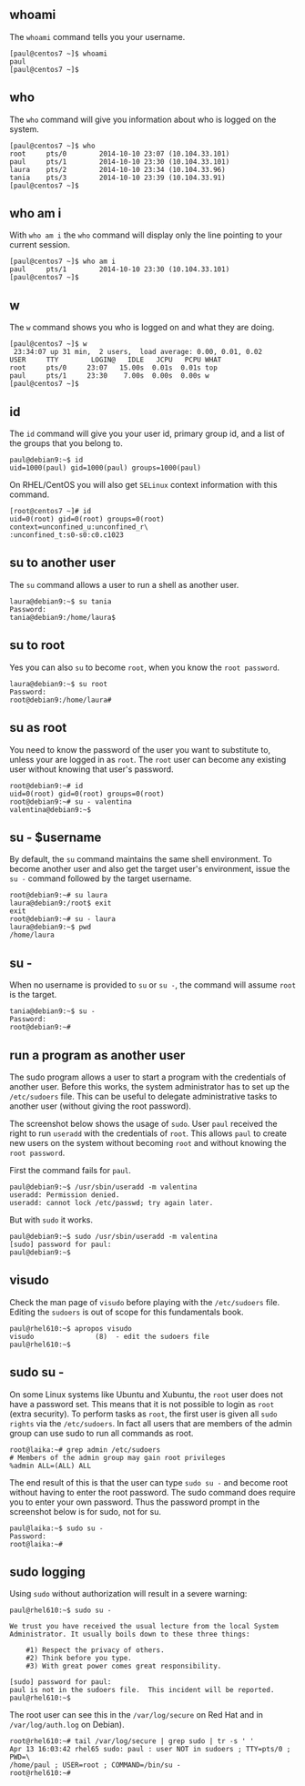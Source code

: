 ## whoami

The `whoami` command tells you your username.

    [paul@centos7 ~]$ whoami
    paul
    [paul@centos7 ~]$

## who

The `who` command will give you information about who is
logged on the system.

    [paul@centos7 ~]$ who
    root     pts/0        2014-10-10 23:07 (10.104.33.101)
    paul     pts/1        2014-10-10 23:30 (10.104.33.101)
    laura    pts/2        2014-10-10 23:34 (10.104.33.96)
    tania    pts/3        2014-10-10 23:39 (10.104.33.91)
    [paul@centos7 ~]$

## who am i

With `who am i` the `who` command will display only the
line pointing to your current session.

    [paul@centos7 ~]$ who am i
    paul     pts/1        2014-10-10 23:30 (10.104.33.101)
    [paul@centos7 ~]$

## w

The `w` command shows you who is logged on and what they
are doing.

    [paul@centos7 ~]$ w
     23:34:07 up 31 min,  2 users,  load average: 0.00, 0.01, 0.02
    USER     TTY        LOGIN@   IDLE   JCPU   PCPU WHAT
    root     pts/0     23:07   15.00s  0.01s  0.01s top
    paul     pts/1     23:30    7.00s  0.00s  0.00s w
    [paul@centos7 ~]$

## id

The `id` command will give you your user id, primary group
id, and a list of the groups that you belong to.

    paul@debian9:~$ id
    uid=1000(paul) gid=1000(paul) groups=1000(paul)

On RHEL/CentOS you will also get `SELinux` context information with this
command.

    [root@centos7 ~]# id
    uid=0(root) gid=0(root) groups=0(root) context=unconfined_u:unconfined_r\
    :unconfined_t:s0-s0:c0.c1023

## su to another user

The `su` command allows a user to run a shell as another
user.

    laura@debian9:~$ su tania
    Password:
    tania@debian9:/home/laura$

## su to root

Yes you can also `su` to become `root`, when you know the
`root password`.

    laura@debian9:~$ su root
    Password:
    root@debian9:/home/laura#

## su as root

You need to know the password of the user you want to substitute to,
unless your are logged in as `root`. The `root` user can become any
existing user without knowing that user\'s password.

    root@debian9:~# id
    uid=0(root) gid=0(root) groups=0(root)
    root@debian9:~# su - valentina
    valentina@debian9:~$

## su - \$username

By default, the `su` command maintains the same shell environment. To
become another user and also get the target user\'s environment, issue
the `su -` command followed by the target username.

    root@debian9:~# su laura
    laura@debian9:/root$ exit
    exit
    root@debian9:~# su - laura
    laura@debian9:~$ pwd
    /home/laura

## su -

When no username is provided to `su` or `su -`, the command will assume
`root` is the target.

    tania@debian9:~$ su -
    Password:
    root@debian9:~#

## run a program as another user

The sudo program allows a user to start a program with the credentials
of another user. Before this works, the system administrator has to set
up the `/etc/sudoers` file. This can be useful to delegate
administrative tasks to another user (without giving the root password).

The screenshot below shows the usage of `sudo`. User
`paul` received the right to run `useradd` with the credentials of
`root`. This allows `paul` to create new users on the
system without becoming `root` and without knowing the `root password`.

First the command fails for `paul`.

    paul@debian9:~$ /usr/sbin/useradd -m valentina
    useradd: Permission denied.
    useradd: cannot lock /etc/passwd; try again later.

But with `sudo` it works.

    paul@debian9:~$ sudo /usr/sbin/useradd -m valentina
    [sudo] password for paul:
    paul@debian9:~$

## visudo

Check the man page of `visudo` before playing with the
`/etc/sudoers` file. Editing the `sudoers` is out of scope for this
fundamentals book.

    paul@rhel610:~$ apropos visudo
    visudo               (8)  - edit the sudoers file
    paul@rhel610:~$

## sudo su -

On some Linux systems like Ubuntu and Xubuntu, the `root`
user does not have a password set. This means that it is not possible to
login as `root` (extra security). To perform tasks as `root`, the first
user is given all `sudo rights` via the
`/etc/sudoers`. In fact all users that are members of the
admin group can use sudo to run all commands as root.

    root@laika:~# grep admin /etc/sudoers 
    # Members of the admin group may gain root privileges
    %admin ALL=(ALL) ALL

The end result of this is that the user can type
`sudo su -` and become root without having to enter the
root password. The sudo command does require you to enter your own
password. Thus the password prompt in the screenshot below is for sudo,
not for su.

    paul@laika:~$ sudo su -
    Password:
    root@laika:~#

## sudo logging

Using `sudo` without authorization will result in a severe warning:

    paul@rhel610:~$ sudo su -

    We trust you have received the usual lecture from the local System
    Administrator. It usually boils down to these three things:

        #1) Respect the privacy of others.
        #2) Think before you type.
        #3) With great power comes great responsibility.

    [sudo] password for paul:
    paul is not in the sudoers file.  This incident will be reported.
    paul@rhel610:~$

The root user can see this in the `/var/log/secure` on Red Hat and in
`/var/log/auth.log` on Debian).

    root@rhel610:~# tail /var/log/secure | grep sudo | tr -s ' '
    Apr 13 16:03:42 rhel65 sudo: paul : user NOT in sudoers ; TTY=pts/0 ; PWD=\
    /home/paul ; USER=root ; COMMAND=/bin/su -
    root@rhel610:~#


